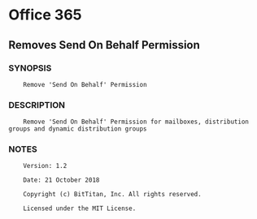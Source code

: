 # Office 365
## Removes Send On Behalf Permission
### SYNOPSIS
```
    Remove 'Send On Behalf' Permission
```
### DESCRIPTION
```
    Remove 'Send On Behalf' Permission for mailboxes, distribution groups and dynamic distribution groups 
```
### NOTES
```
    Version: 1.2
    Date: 21 October 2018
    Copyright (c) BitTitan, Inc. All rights reserved.
    Licensed under the MIT License.
```

